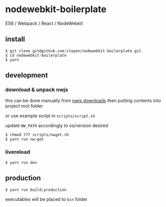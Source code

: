 # nodewebkit-boilerplate

ES6 / Webpack / React / NodeWebkit

## install

```
$ git clone git@github.com:slopen/nodewebkit-boilerplate.git
$ cd nodewebkit-boilerplate
$ yarn
```

## development

### download & unpack nwjs

this can be done manually from [nwjs downloads](https://nwjs.io/downloads/) then putting contents into project root folder

or use example script in `scripts/script.sh`

update `NW_PATH` accordingly to os/version desired

```
$ chmod 777 scripts/nwget.sh
$ yarn run nw:get
```

### livereload

```
$ yarn run dev
```

## production

```
$ yarn run build:production
```

executables will be placed to `bin` folder
